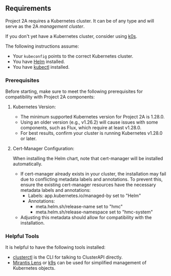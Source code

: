 ## Requirements

Project 2A requires a Kubernetes cluster. It can be of any type and will serve as the 2A _management cluster_.

If you don't yet have a Kubernetes cluster, consider using [k0s](https://docs.k0sproject.io/stable/install/).

The following instructions assume:

- Your `kubeconfig` points to the correct Kubernetes cluster.
- You have [Helm](https://helm.sh/docs/intro/install/) installed.
- You have [kubectl](https://kubernetes.io/docs/tasks/tools/#kubectl) installed.

### Prerequisites

Before starting, make sure to meet the following prerequisites for compatibility with Project 2A components:

1. Kubernetes Version:
    - The minimum supported Kubernetes version for Project 2A is 1.28.0.
    - Using an older version (e.g., v1.26.2) will cause issues with some components, such as Flux, which require at least v1.28.0.
    - For best results, confirm your cluster is running Kubernetes v1.28.0 or later.

2. Cert-Manager Configuration:

    When installing the Helm chart, note that cert-manager will be installed automatically.
    - If cert-manager already exists in your cluster, the installation may fail due to conflicting metadata labels and annotations.
    To prevent this, ensure the existing cert-manager resources have the necessary metadata labels and annotations:
        - Labels: app.kubernetes.io/managed-by set to "Helm"
        - Annotations:
            - meta.helm.sh/release-name set to "hmc"
            - meta.helm.sh/release-namespace set to "hmc-system"
    - Adjusting this metadata should allow for compatibility with the installation.

### Helpful Tools

It is helpful to have the following tools installed:

- [clusterctl](https://cluster-api.sigs.k8s.io/user/quick-start.html?highlight=clusterctl#install-clusterctl) is the CLI for talking to ClusterAPI directly.
- [Mirantis Lens](https://k8slens.dev/) or [k9s](https://k9scli.io/) can be used for simplified management of Kubernetes objects. 